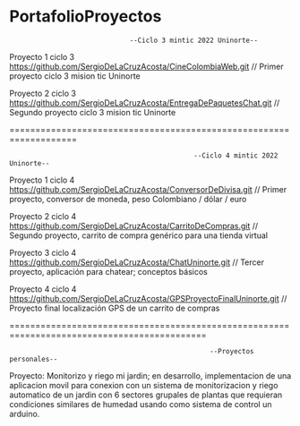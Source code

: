 # PortafolioProyectos

                                  --Ciclo 3 mintic 2022 Uninorte--

Proyecto 1 ciclo 3 https://github.com/SergioDeLaCruzAcosta/CineColombiaWeb.git // Primer proyecto ciclo 3 mision tic Uninorte

Proyecto 2 ciclo 3 https://github.com/SergioDeLaCruzAcosta/EntregaDePaquetesChat.git // Segundo proyecto ciclo 3 mision tic Uninorte

===================================================================

                                                  --Ciclo 4 mintic 2022 Uninorte--

Proyecto 1 ciclo 4 https://github.com/SergioDeLaCruzAcosta/ConversorDeDivisa.git // Primer proyecto, conversor de moneda, peso Colombiano / dólar / euro

Proyecto 2 ciclo 4 https://github.com/SergioDeLaCruzAcosta/CarritoDeCompras.git // Segundo proyecto, carrito de compra genérico para una tienda virtual

Proyecto 3 ciclo 4 https://github.com/SergioDeLaCruzAcosta/ChatUninorte.git // Tercer proyecto, aplicación para chatear; conceptos básicos

Proyecto 4 ciclo 4 https://github.com/SergioDeLaCruzAcosta/GPSProyectoFinalUninorte.git // Proyecto final localización GPS de un carrito de compras

============================================================================================

                                                      --Proyectos personales--

Proyecto: Monitorizo y riego mi jardin; en desarrollo, implementacion de una aplicacion movil para conexion con un sistema de monitorizacion y riego automatico de un jardin con 6 sectores grupales de plantas que requieran condiciones similares de humedad usando como sistema de control un arduino.
